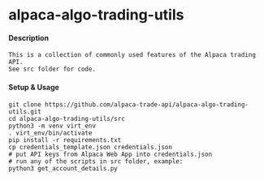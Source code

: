 # alpaca-algo-trading-utils


#### Description
```
This is a collection of commonly used features of the Alpaca trading API.
See src folder for code.
```


#### Setup & Usage
```
git clone https://github.com/alpaca-trade-api/alpaca-algo-trading-utils.git
cd alpaca-algo-trading-utils/src
python3 -m venv virt_env
. virt_env/bin/activate
pip install -r requirements.txt
cp credentials_template.json credentials.json
# put API keys from Alpaca Web App into credentials.json
# run any of the scripts in src folder, example:
python3 get_account_details.py
```

